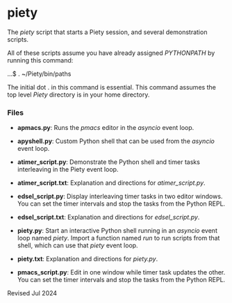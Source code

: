 
piety
=====

The *piety* script that starts a Piety session, and several demonstration scripts.

All of these scripts assume you have already assigned *PYTHONPATH* by running
this command:

   ...$ . ~/Piety/bin/paths

The initial dot . in this command is essential.  This command assumes 
the top level *Piety* directory is in your home directory.

### Files ###

- **apmacs.py**: Runs the *pmacs* editor in the *asyncio* event loop.

- **apyshell.py**: Custom Python shell that can be used from the *asyncio* 
  event loop.
 
- **atimer_script.py**: Demonstrate the Python shell and timer tasks interleaving
  in the Piety event loop.

- **atimer_script.txt**: Explanation and directions for *atimer_script.py*.
 
- **edsel_script.py**: Display interleaving timer tasks in two editor windows.
  You can set the timer intervals and stop the tasks from the Python REPL.

- **edsel_script.txt**: Explanation and directions for *edsel_script.py*.

- **piety.py**: Start an interactive Python shell running in an *asyncio* event loop 
  named *piety*.  Import a function named *run* to run scripts from that 
  shell, which can use that *piety* event loop.

- **piety.txt**: Explanation and directions for *piety.py*.

- **pmacs_script.py**: Edit in one window while timer task updates the other.
  You can set the timer intervals and stop the tasks from the Python REPL.

Revised Jul 2024
 
